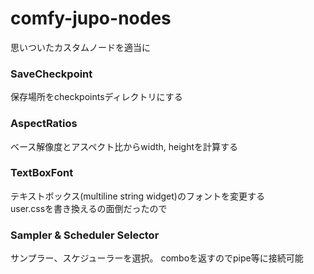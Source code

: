 # comfy-jupo-nodes

思いついたカスタムノードを適当に

### SaveCheckpoint
保存場所をcheckpointsディレクトリにする

### AspectRatios
ベース解像度とアスペクト比からwidth, heightを計算する

### TextBoxFont
テキストボックス(multiline string widget)のフォントを変更する  
user.cssを書き換えるの面倒だったので

### Sampler & Scheduler Selector
サンプラー、スケジューラーを選択。
comboを返すのでpipe等に接続可能